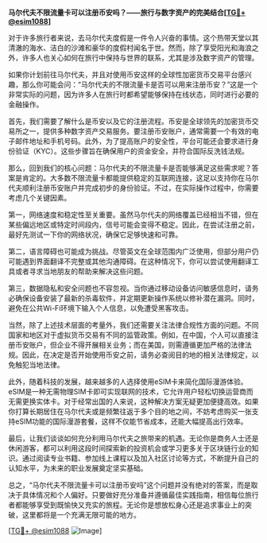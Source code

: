 **马尔代夫不限流量卡可以注册币安吗？——旅行与数字资产的完美结合[[TG💪+ @esim1088](https://t.me/s/esim1088)]**

对于许多旅行者来说，去马尔代夫度假是一件令人兴奋的事情。这个热带天堂以其清澈的海水、洁白的沙滩和豪华的度假村闻名于世。然而，除了享受阳光和海浪之外，许多人也关心如何在旅行中保持与世界的联系，尤其是涉及数字资产的管理。

如果你计划前往马尔代夫，并且对使用币安这样的全球性加密货币交易平台感兴趣，那么你可能会问：“马尔代夫的不限流量卡是否可以用来注册币安？”这是一个非常实际的问题，因为许多人在旅行时都希望能够保持在线状态，同时进行必要的金融操作。

首先，我们需要了解什么是币安以及它的注册流程。币安是全球领先的加密货币交易所之一，提供多种数字资产交易服务。要注册币安账户，通常需要一个有效的电子邮件地址和手机号码。此外，为了提高账户的安全性，平台可能还会要求进行身份验证（KYC）。这些步骤旨在确保用户的资金安全，并符合国际反洗钱法规。

那么，回到我们的核心问题：马尔代夫的不限流量卡是否能够满足这些需求呢？答案是肯定的。大多数不限流量卡都能提供稳定的互联网连接，这足以支持你在马尔代夫顺利注册币安账户并完成初步的身份验证。不过，在实际操作过程中，你需要考虑几个关键因素。

第一，网络速度和稳定性至关重要。虽然马尔代夫的网络覆盖已经相当不错，但在某些偏远地区或特定时间段内，信号可能会变得不稳定。因此，在尝试注册之前，最好先测试一下你的网络状况，确保它足够快速和可靠。

第二，语言障碍也可能成为挑战。尽管英文在全球范围内广泛使用，但部分用户仍可能遇到界面翻译不完整或其他沟通障碍。在这种情况下，你可以尝试使用翻译工具或者寻求当地朋友的帮助来解决这些问题。

第三，数据隐私和安全问题也不容忽视。当你通过移动设备访问敏感信息时，请务必确保设备安装了最新的杀毒软件，并定期更新操作系统以修补潜在漏洞。同时，避免在公共Wi-Fi环境下输入个人信息，以免遭受黑客攻击。

当然，除了上述技术层面的考量外，我们还需要关注法律合规性方面的问题。不同国家和地区对于虚拟货币交易有不同的监管政策。例如，在中国，个人可以直接注册币安账户，但企业不得开展相关业务；而在美国，则需遵循更加严格的法律法规。因此，在决定是否开始使用币安之前，请务必查阅目的地的相关法律规定，以免触犯当地法律。

此外，随着科技的发展，越来越多的人选择使用eSIM卡来简化国际漫游体验。eSIM是一种无需物理SIM卡即可实现联网的技术，它允许用户轻松切换运营商而无需更换实体卡。对于经常出国的人来说，这种解决方案无疑更加便捷高效。如果你打算长期居住在马尔代夫或是频繁往返于多个目的地之间，不妨考虑购买一张支持eSIM功能的国际漫游套餐，这样不仅能节省成本，还能大幅提高出行效率。

最后，让我们谈谈如何充分利用马尔代夫之旅带来的机遇。无论你是商务人士还是休闲游客，都可以利用这段时间探索新的投资机会或学习更多关于区块链行业的知识。通过阅读专业书籍、参加线上课程以及加入社区讨论等方式，不断提升自己的认知水平，为未来的职业发展奠定坚实基础。

总之，“马尔代夫不限流量卡可以注册币安吗”这个问题并没有绝对的答案，而是取决于具体情况和个人偏好。只要做好充分准备并遵循最佳实践指南，相信每位旅行者都能够享受到既愉快又充实的旅程。无论你是想放松身心还是追求事业上的突破，这里都将是一个充满无限可能的地方。

[[TG💪+ @esim1088](https://t.me/s/esim1088) ![Image](https://i.postimg.cc/4NQfJmqS/Snipaste-2025-05-13-00-14-12.png)]